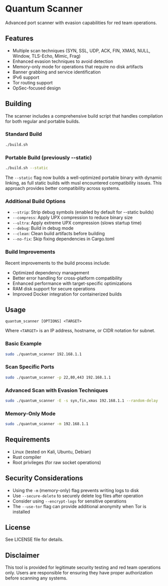 # Quantum Scanner

Advanced port scanner with evasion capabilities for red team operations.

## Features

- Multiple scan techniques (SYN, SSL, UDP, ACK, FIN, XMAS, NULL, Window, TLS-Echo, Mimic, Frag)
- Enhanced evasion techniques to avoid detection
- Memory-only mode for operations that require no disk artifacts
- Banner grabbing and service identification
- IPv6 support
- Tor routing support
- OpSec-focused design

## Building

The scanner includes a comprehensive build script that handles compilation for both regular and portable builds.

### Standard Build

```bash
./build.sh
```

### Portable Build (previously --static)

```bash
./build.sh --static
```

The `--static` flag now builds a well-optimized portable binary with dynamic linking, as full static builds with musl encountered compatibility issues. This approach provides better compatibility across systems.

### Additional Build Options

- `--strip`: Strip debug symbols (enabled by default for --static builds)
- `--compress`: Apply UPX compression to reduce binary size
- `--ultra`: Apply extreme UPX compression (slows startup time)
- `--debug`: Build in debug mode
- `--clean`: Clean build artifacts before building
- `--no-fix`: Skip fixing dependencies in Cargo.toml

### Build Improvements

Recent improvements to the build process include:
- Optimized dependency management
- Better error handling for cross-platform compatibility
- Enhanced performance with target-specific optimizations
- RAM disk support for secure operations
- Improved Docker integration for containerized builds

## Usage

```
quantum_scanner [OPTIONS] <TARGET>
```

Where `<TARGET>` is an IP address, hostname, or CIDR notation for subnet.

### Basic Example

```bash
sudo ./quantum_scanner 192.168.1.1
```

### Scan Specific Ports

```bash
sudo ./quantum_scanner -p 22,80,443 192.168.1.1
```

### Advanced Scan with Evasion Techniques

```bash
sudo ./quantum_scanner -E -s syn,fin,xmas 192.168.1.1 --random-delay
```

### Memory-Only Mode

```bash
sudo ./quantum_scanner -m 192.168.1.1
```

## Requirements

- Linux (tested on Kali, Ubuntu, Debian)
- Rust compiler
- Root privileges (for raw socket operations)

## Security Considerations

- Using the `-m` (memory-only) flag prevents writing logs to disk
- Use `--secure-delete` to securely delete log files after operation
- Consider using `--encrypt-logs` for sensitive operations
- The `--use-tor` flag can provide additional anonymity when Tor is installed

## License

See LICENSE file for details.

## Disclaimer

This tool is provided for legitimate security testing and red team operations only. Users are responsible for ensuring they have proper authorization before scanning any systems. 
